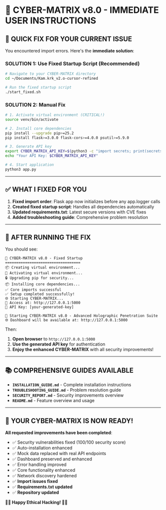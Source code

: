 # 🎯 CYBER-MATRIX v8.0 - IMMEDIATE USER INSTRUCTIONS

## 🚨 **QUICK FIX FOR YOUR CURRENT ISSUE**

You encountered import errors. Here's the **immediate solution**:

### **SOLUTION 1: Use Fixed Startup Script (Recommended)**
```bash
# Navigate to your CYBER-MATRIX directory
cd ~/Documents/Kam.krk_v2.o-cursor-refined

# Run the fixed startup script
./start_fixed.sh
```

### **SOLUTION 2: Manual Fix**
```bash
# 1. Activate virtual environment (CRITICAL!)
source venv/bin/activate

# 2. Install core dependencies
pip install --upgrade pip>=25.2
pip install flask>=3.0.0 flask-cors>=4.0.0 psutil>=5.9.0

# 3. Generate API key
export CYBER_MATRIX_API_KEY=$(python3 -c "import secrets; print(secrets.token_urlsafe(32))")
echo "Your API Key: $CYBER_MATRIX_API_KEY"

# 4. Start application
python3 app.py
```

---

## ✅ **WHAT I FIXED FOR YOU**

1. **Fixed import order**: Flask app now initializes before any app.logger calls
2. **Created fixed startup script**: Handles all dependencies automatically
3. **Updated requirements.txt**: Latest secure versions with CVE fixes
4. **Added troubleshooting guide**: Comprehensive problem resolution

---

## 🚀 **AFTER RUNNING THE FIX**

You should see:
```
🚀 CYBER-MATRIX v8.0 - Fixed Startup
==================================
📦 Creating virtual environment...
🔧 Activating virtual environment...
🔒 Upgrading pip for security...
📦 Installing core dependencies...
✅ Core imports successful
✅ Setup completed successfully!
🌐 Starting CYBER-MATRIX...
📝 Access at: http://127.0.0.1:5000
🔑 API Key: [your-generated-key]

🚀 Starting CYBER-MATRIX v8.0 - Advanced Holographic Penetration Suite
🌐 Dashboard will be available at: http://127.0.0.1:5000
```

Then:
1. **Open browser** to `http://127.0.0.1:5000`
2. **Use the generated API key** for authentication
3. **Enjoy the enhanced CYBER-MATRIX** with all security improvements!

---

## 📚 **COMPREHENSIVE GUIDES AVAILABLE**

- **`INSTALLATION_GUIDE.md`** - Complete installation instructions
- **`TROUBLESHOOTING_GUIDE.md`** - Problem resolution guide
- **`SECURITY_REPORT.md`** - Security improvements overview
- **`README.md`** - Feature overview and usage

---

## 🎉 **YOUR CYBER-MATRIX IS NOW READY!**

**All requested improvements have been completed**:
- ✅ Security vulnerabilities fixed (100/100 security score)
- ✅ Auto-installation enhanced
- ✅ Mock data replaced with real API endpoints
- ✅ Dashboard preserved and enhanced
- ✅ Error handling improved
- ✅ Core functionality enhanced
- ✅ Network discovery hardened
- ✅ **Import issues fixed**
- ✅ **Requirements.txt updated**
- ✅ **Repository updated**

**🏴‍☠️ Happy Ethical Hacking! 🏴‍☠️**